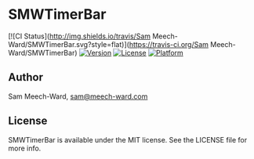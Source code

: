# SMWTimerBar

[![CI Status](http://img.shields.io/travis/Sam Meech-Ward/SMWTimerBar.svg?style=flat)](https://travis-ci.org/Sam Meech-Ward/SMWTimerBar)
[![Version](https://img.shields.io/cocoapods/v/SMWTimerBar.svg?style=flat)](http://cocoapods.org/pods/SMWTimerBar)
[![License](https://img.shields.io/cocoapods/l/SMWTimerBar.svg?style=flat)](http://cocoapods.org/pods/SMWTimerBar)
[![Platform](https://img.shields.io/cocoapods/p/SMWTimerBar.svg?style=flat)](http://cocoapods.org/pods/SMWTimerBar)

<!-- ## Usage

To run the example project, clone the repo, and run `pod install` from the Example directory first.

## Requirements

## Installation

SMWTimerBar is available through [CocoaPods](http://cocoapods.org). To install
it, simply add the following line to your Podfile:

```ruby
pod "SMWTimerBar"
``` -->

## Author

Sam Meech-Ward, sam@meech-ward.com

## License

SMWTimerBar is available under the MIT license. See the LICENSE file for more info.
